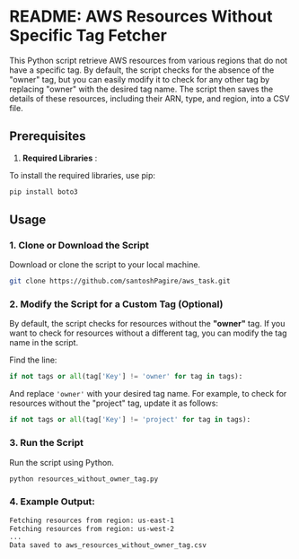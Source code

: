 # README: AWS Resources Without Specific Tag Fetcher

This Python script retrieve AWS resources from various regions that do not have a specific tag. By default, the script checks for the absence of the "owner" tag, but you can easily modify it to check for any other tag by replacing "owner" with the desired tag name. The script then saves the details of these resources, including their ARN, type, and region, into a CSV file.

## Prerequisites

1. **Required Libraries** :

To install the required libraries, use pip:

```bash
pip install boto3
```

## Usage

### 1. Clone or Download the Script

Download or clone the script to your local machine.
```bash
git clone https://github.com/santoshPagire/aws_task.git
```

### 2. Modify the Script for a Custom Tag (Optional)

By default, the script checks for resources without the **"owner"** tag. If you want to check for resources without a different tag, you can modify the tag name in the script.

Find the line:

```python
if not tags or all(tag['Key'] != 'owner' for tag in tags):
```

And replace `'owner'` with your desired tag name. For example, to check for resources without the "project" tag, update it as follows:

```python
if not tags or all(tag['Key'] != 'project' for tag in tags):
```

### 3. Run the Script

Run the script using Python.

```bash
python resources_without_owner_tag.py
```

### 4. Example Output:

```bash
Fetching resources from region: us-east-1
Fetching resources from region: us-west-2
...
Data saved to aws_resources_without_owner_tag.csv
```

